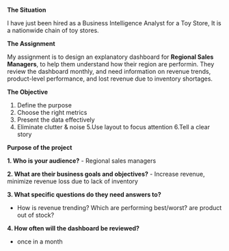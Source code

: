 **The Situation**

I have just been hired as a Business Intelligence Analyst for a Toy Store, It is a nationwide chain of toy stores.

**The Assignment**

My assignment is to design an explanatory dashboard for **Regional Sales Managers**, to help them understand how their region are performin.
They review the dashboard monthly, and need information on revenue trends, product-level performance, and lost revenue due to inventory shortages.

**The Objective**
1. Define the purpose
2. Choose the right metrics
3. Present the data effectively
4. Eliminate clutter & noise
5.Use layout to focus attention
6.Tell a clear story

**Purpose of the project**

**1. Who is your audience?**
    - Regional sales managers
    
**2. What are their business goals and objectives?**
    - Increase revenue, minimize revenue loss due to lack of inventory

**3. What specific questions do they need answers to?**
  - How is revenue trending? Which are performing best/worst?
    are product out of stock?
    
**4. How often will the dashboard be reviewed?**
  - once in a month



